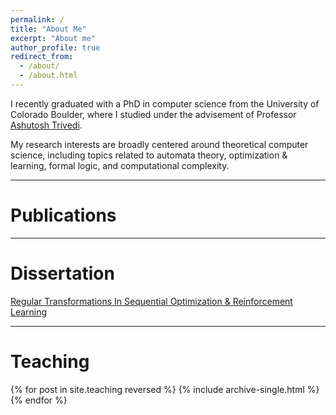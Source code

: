 ```yaml
---
permalink: /
title: "About Me"
excerpt: "About me"
author_profile: true
redirect_from: 
  - /about/
  - /about.html
---
```


I recently graduated with a PhD in computer science from the University of Colorado Boulder, where I studied under the advisement of Professor [Ashutosh Trivedi](https://ashut.bitbucket.io/).

My research interests are broadly centered around theoretical computer science, including topics related to automata theory, optimization & learning, formal logic, and computational complexity.

---

Publications
======

<script src="https://bibbase.org/show?bib=https://dblp.org/pid/251/3272.bib?param=1&jsonp=1&commas=true"></script>

<!-- {% if author.googlescholar %}
  You can also find my articles on <u><a href="{{author.googlescholar}}">my Google Scholar profile</a>.</u>
{% endif %}

{% include base_path %}

{% for post in site.publications reversed %}
  {% include archive-single.html %}
{% endfor %} -->
  
---

Dissertation
======

[Regular Transformations In Sequential Optimization & Reinforcement Learning](https://www.proquest.com/docview/3056723535)

---

Teaching
======

{% for post in site.teaching reversed %}
  {% include archive-single.html %}
{% endfor %}
